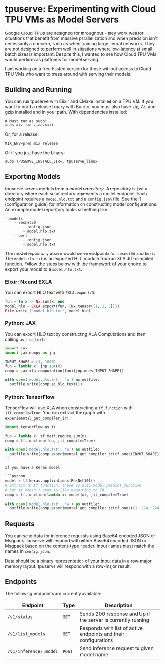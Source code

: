 # tpuserve: Experimenting with Cloud TPU VMs as Model Servers

Google Cloud TPUs are designed for throughput - they work well for situations that benefit from massive parallelization and when precision isn't necessarily a concern, such as when training large neural networks. They are not designed to perform well in situations where low-latency at small batch sizes is important. Despite this, I wanted to see how Cloud TPU VMs would perform as platforms for model serving.

I am working on a free hosted version for those without access to Cloud TPU VMs who want to mess around with serving their models.

## Building and Running

You can run tpuserve with Elixir and CMake installed on a TPU VM. If you want to build a release binary with Burrito, you must also have zig, 7z, and gzip installed and in your path. With dependencies installed:

```
# Must run as sudo!
sudo mix run --no-halt
```

Or, for a release:

```
MIX_ENV=prod mix release
```

Or if you just have the binary:

```
sudo TPUSERVE_INSTALL_DIR=. tpuserve_linux
```

## Exporting Models

tpuserve serves models from a *model repository*. A repository is just a directory where each subdirectory represents a model endpoint. Each endpoint requires a `model.hlo.txt` and a `config.json` file. See the [](configuration guide) for information on constructing model configurations. An example model repository looks something like:

```
- models
    - resnet50
        - config.json
        - model.hlo.txt
    - bert
        - config.json
        - model.hlo.txt
```

The model repository above would serve endpoints for `resnet50` and `bert`. The `model.hlo.txt` is an exported HLO module from an XLA JIT-compiled function. Follow the steps below with the framework of your choice to export your model to a `model.hlo.txt`.

### Elixir: Nx and EXLA

You can export HLO text with `EXLA.export/3`:

```elixir
fun = fn x -> Nx.sum(x) end
model_hlo = EXLA.export(fun, [Nx.tensor([1, 2, 3])])
File.write!("model.hlo.txt", model_hlo)
```

### Python: JAX

You can export HLO text by constructing XLA Computations and then calling `as_hlo_text`:

```python
import jax
import jax.numpy as jnp

INPUT_SHAPE = (1, 1000)
fun = lambda x: jnp.sum(x)
comp = jax.xla_computation(fun)(jnp.ones(INPUT_SHAPE))

with open('model.hlo.txt', 'w') as outfile:
  outfile.write(comp.as_hlo_text())
```

### Python: TensorFlow

TensorFlow will use XLA when constructing a `tf.function` with `jit_compile=True`. You can extract the graph with `experimental_get_compiler_ir`:

```python
import tensorflow as tf

fun = lambda x: tf.math.reduce_sum(x)
comp = tf.function(fun, jit_compile=True)

with open('model.hlo.txt', 'w') as outfile:
  outfile.write(comp.experimental_get_compiler_ir(tf.ones(INPUT_SHAPE))())
``

If you have a Keras model:

```python
model = tf.keras.applications.ResNet101()
# Extract to tf.function, there is also model.predict_function
# but it doesn't seem to like exporting to IR
comp = tf.function(lambda x: model(x), jit_compile=True)
    
with open('model.hlo.txt', 'w') as outfile:
  outfile.write(comp.experimental_get_compiler_ir(tf.ones((1, 224, 224, 3,)))())
```

## Requests

You can send data for inference requests using Base64 encoded JSON or Msgpack. tpuserve will respond with either Base64 encoded JSON or Msgpack based on the content-type header. Input names must match the names in `config.json`.

Data should be a binary representation of your input data in a row-major memory layout. tpuserve will respond with a row-major result.

## Endpoints

The following endpoints are currently available:

| Endpoint               | Type   | Description                                                     |
|------------------------|--------|-----------------------------------------------------------------|
| `/v1/status`           | `GET`  | Sends 200 response and Up if the server is currently running    |
| `/v1/list_models`      | `GET`  | Responds with list of active endpoints and their configurations |
| `/v1/inference/:model` | `POST` | Send Inference request to given model name                      |